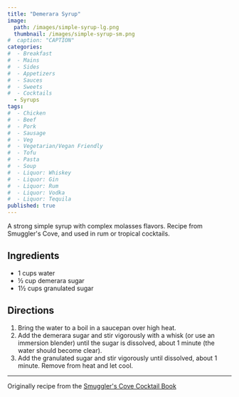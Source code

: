 ```yaml
---
title: "Demerara Syrup"
image: 
  path: /images/simple-syrup-lg.png
  thumbnail: /images/simple-syrup-sm.png
#  caption: "CAPTION"
categories:
#  - Breakfast
#  - Mains
#  - Sides
#  - Appetizers
#  - Sauces
#  - Sweets
#  - Cocktails
  - Syrups
tags:
#  - Chicken
#  - Beef
#  - Pork
#  - Sausage
#  - Veg
#  - Vegetarian/Vegan Friendly
#  - Tofu
#  - Pasta
#  - Soup
#  - Liquor: Whiskey
#  - Liquor: Gin
#  - Liquor: Rum
#  - Liquor: Vodka
#  - Liquor: Tequila
published: true
---
```


A strong simple syrup with complex molasses flavors. Recipe from Smuggler's Cove, and used in rum or tropical cocktails.

## Ingredients

* 1 cups water
* ½ cup demerara sugar
* 1½ cups granulated sugar


## Directions

1. Bring the water to a boil in a saucepan over high heat.
1. Add the demerara sugar and stir vigorously with a whisk (or use an immersion blender) until the sugar is dissolved, about 1 minute (the water should become clear).
1. Add the granulated sugar and stir vigorously until dissolved, about 1 minute. Remove from heat and let cool.

---
Originally recipe from the [Smuggler's Cove Cocktail Book](https://www.amazon.com/Smugglers-Cove-Exotic-Cocktails-Cult/dp/1607747324)


